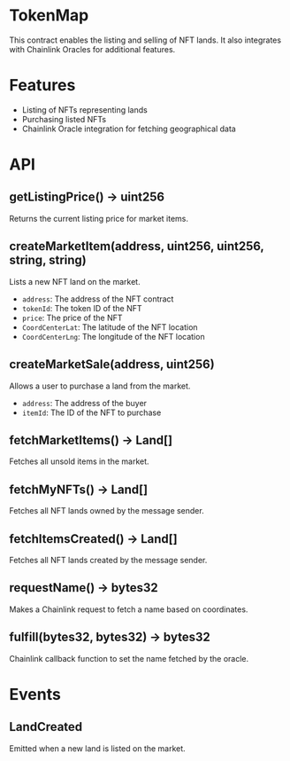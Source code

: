 # TokenMap

This contract enables the listing and selling of NFT lands. It also integrates with Chainlink Oracles for additional features.

# Features

* Listing of NFTs representing lands
* Purchasing listed NFTs
* Chainlink Oracle integration for fetching geographical data

# API

## getListingPrice() -> uint256

Returns the current listing price for market items.

## createMarketItem(address, uint256, uint256, string, string)

Lists a new NFT land on the market.

* `address`: The address of the NFT contract
* `tokenId`: The token ID of the NFT
* `price`: The price of the NFT
* `CoordCenterLat`: The latitude of the NFT location
* `CoordCenterLng`: The longitude of the NFT location

## createMarketSale(address, uint256)

Allows a user to purchase a land from the market.

* `address`: The address of the buyer
* `itemId`: The ID of the NFT to purchase

## fetchMarketItems() -> Land[]

Fetches all unsold items in the market.

## fetchMyNFTs() -> Land[]

Fetches all NFT lands owned by the message sender.

## fetchItemsCreated() -> Land[]

Fetches all NFT lands created by the message sender.

## requestName() -> bytes32

Makes a Chainlink request to fetch a name based on coordinates.

## fulfill(bytes32, bytes32) -> bytes32

Chainlink callback function to set the name fetched by the oracle.

# Events

## LandCreated

Emitted when a new land is listed on the market.
